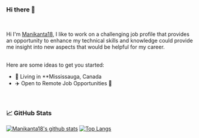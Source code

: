 ### Hi there 👋
<br/>

Hi I'm [Manikanta18](https://www.linkedin.com/in/manikantajalla/), I like to work on a challenging job profile that provides an opportunity to enhance my technical skills and knowledge could provide me insight into new aspects that would be helpful for my career.
<br/>
<br/>

Here are some ideas to get you started:

- 🗼 Living in **Mississauga, Canada
- ✈️ Open to Remote Job Opportunities 🍻

<br/>

### 📈 GitHub Stats

[![Manikanta18's github stats](https://github-readme-stats.vercel.app/api?username=Manikanta18&show_icons=true&line_height=21&show_icons=true&theme=merko&hide_border=true)](https://github.com/anuraghazra/github-readme-stats)
[![Top Langs](https://github-readme-stats.vercel.app/api/top-langs/?username=Manikanta18&show_icons=true&layout=compact&theme=vue&hide_border=true)](https://github.com/anuraghazra/github-readme-stats)
